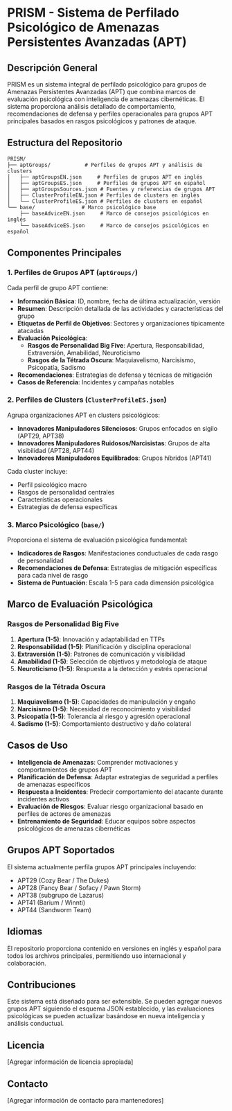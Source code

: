 # PRISM - Sistema de Perfilado Psicológico de Amenazas Persistentes Avanzadas (APT)

## Descripción General

PRISM es un sistema integral de perfilado psicológico para grupos de Amenazas Persistentes Avanzadas (APT) que combina marcos de evaluación psicológica con inteligencia de amenazas cibernéticas. El sistema proporciona análisis detallado de comportamiento, recomendaciones de defensa y perfiles operacionales para grupos APT principales basados en rasgos psicológicos y patrones de ataque.

## Estructura del Repositorio

```
PRISM/
├── aptGroups/           # Perfiles de grupos APT y análisis de clusters
│   ├── aptGroupsEN.json     # Perfiles de grupos APT en inglés
│   ├── aptGroupsES.json     # Perfiles de grupos APT en español
│   ├── aptGroupsSources.json # Fuentes y referencias de grupos APT
│   ├── ClusterProfileEN.json # Perfiles de clusters en inglés
│   └── ClusterProfileES.json # Perfiles de clusters en español
└── base/               # Marco psicológico base
    ├── baseAdviceEN.json     # Marco de consejos psicológicos en inglés
    └── baseAdviceES.json     # Marco de consejos psicológicos en español
```

## Componentes Principales

### 1. Perfiles de Grupos APT (`aptGroups/`)

Cada perfil de grupo APT contiene:
- **Información Básica**: ID, nombre, fecha de última actualización, versión
- **Resumen**: Descripción detallada de las actividades y características del grupo
- **Etiquetas de Perfil de Objetivos**: Sectores y organizaciones típicamente atacadas
- **Evaluación Psicológica**:
  - **Rasgos de Personalidad Big Five**: Apertura, Responsabilidad, Extraversión, Amabilidad, Neuroticismo
  - **Rasgos de la Tétrada Oscura**: Maquiavelismo, Narcisismo, Psicopatía, Sadismo
- **Recomendaciones**: Estrategias de defensa y técnicas de mitigación
- **Casos de Referencia**: Incidentes y campañas notables

### 2. Perfiles de Clusters (`ClusterProfileES.json`)

Agrupa organizaciones APT en clusters psicológicos:
- **Innovadores Manipuladores Silenciosos**: Grupos enfocados en sigilo (APT29, APT38)
- **Innovadores Manipuladores Ruidosos/Narcisistas**: Grupos de alta visibilidad (APT28, APT44)
- **Innovadores Manipuladores Equilibrados**: Grupos híbridos (APT41)

Cada cluster incluye:
- Perfil psicológico macro
- Rasgos de personalidad centrales
- Características operacionales
- Estrategias de defensa específicas

### 3. Marco Psicológico (`base/`)

Proporciona el sistema de evaluación psicológica fundamental:
- **Indicadores de Rasgos**: Manifestaciones conductuales de cada rasgo de personalidad
- **Recomendaciones de Defensa**: Estrategias de mitigación específicas para cada nivel de rasgo
- **Sistema de Puntuación**: Escala 1-5 para cada dimensión psicológica

## Marco de Evaluación Psicológica

### Rasgos de Personalidad Big Five

1. **Apertura (1-5)**: Innovación y adaptabilidad en TTPs
2. **Responsabilidad (1-5)**: Planificación y disciplina operacional
3. **Extraversión (1-5)**: Patrones de comunicación y visibilidad
4. **Amabilidad (1-5)**: Selección de objetivos y metodología de ataque
5. **Neuroticismo (1-5)**: Respuesta a la detección y estrés operacional

### Rasgos de la Tétrada Oscura

1. **Maquiavelismo (1-5)**: Capacidades de manipulación y engaño
2. **Narcisismo (1-5)**: Necesidad de reconocimiento y visibilidad
3. **Psicopatía (1-5)**: Tolerancia al riesgo y agresión operacional
4. **Sadismo (1-5)**: Comportamiento destructivo y daño colateral

## Casos de Uso

- **Inteligencia de Amenazas**: Comprender motivaciones y comportamientos de grupos APT
- **Planificación de Defensa**: Adaptar estrategias de seguridad a perfiles de amenazas específicos
- **Respuesta a Incidentes**: Predecir comportamiento del atacante durante incidentes activos
- **Evaluación de Riesgos**: Evaluar riesgo organizacional basado en perfiles de actores de amenazas
- **Entrenamiento de Seguridad**: Educar equipos sobre aspectos psicológicos de amenazas cibernéticas

## Grupos APT Soportados

El sistema actualmente perfila grupos APT principales incluyendo:
- APT29 (Cozy Bear / The Dukes)
- APT28 (Fancy Bear / Sofacy / Pawn Storm)
- APT38 (subgrupo de Lazarus)
- APT41 (Barium / Winnti)
- APT44 (Sandworm Team)

## Idiomas

El repositorio proporciona contenido en versiones en inglés y español para todos los archivos principales, permitiendo uso internacional y colaboración.

## Contribuciones

Este sistema está diseñado para ser extensible. Se pueden agregar nuevos grupos APT siguiendo el esquema JSON establecido, y las evaluaciones psicológicas se pueden actualizar basándose en nueva inteligencia y análisis conductual.

## Licencia

[Agregar información de licencia apropiada]

## Contacto

[Agregar información de contacto para mantenedores]
